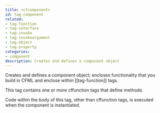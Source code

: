 ```yaml
---
title: <cfcomponent>
id: tag-component
related:
- tag-function
- tag-interface
- tag-invoke
- tag-invokeargument
- tag-object
- tag-property
categories:
- component
description: Creates and defines a component object
---
```


Creates and defines a component object; encloses functionality that you build in CFML and enclose within [[tag-function]] tags.

This tag contains one or more cffunction tags that define methods.

Code within the body of this tag, other than cffunction tags, is executed when the component is instantiated.
